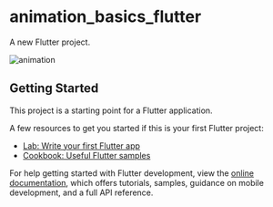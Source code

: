 # animation_basics_flutter

A new Flutter project.

![animation](https://github.com/user-attachments/assets/800465c2-98e6-4f27-b547-c8b14b39a22b)

## Getting Started

This project is a starting point for a Flutter application.

A few resources to get you started if this is your first Flutter project:

- [Lab: Write your first Flutter app](https://docs.flutter.dev/get-started/codelab)
- [Cookbook: Useful Flutter samples](https://docs.flutter.dev/cookbook)

For help getting started with Flutter development, view the
[online documentation](https://docs.flutter.dev/), which offers tutorials,
samples, guidance on mobile development, and a full API reference.
